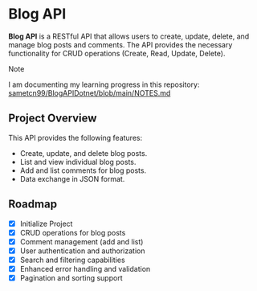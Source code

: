 # Blog API

**Blog API** is a RESTful API that allows users to create, update, delete, and manage blog posts and comments. The API provides the necessary functionality for CRUD operations (Create, Read, Update, Delete).

> [!NOTE]  
> I am documenting my learning progress in this repository: [sametcn99/BlogAPIDotnet/blob/main/NOTES.md](https://github.com/sametcn99/BlogAPIDotnet/blob/main/NOTES.md)

## Project Overview

This API provides the following features:

- Create, update, and delete blog posts.
- List and view individual blog posts.
- Add and list comments for blog posts.
- Data exchange in JSON format.

## Roadmap

- [x] Initialize Project
- [x] CRUD operations for blog posts
- [x] Comment management (add and list)
- [x] User authentication and authorization
- [x] Search and filtering capabilities
- [x] Enhanced error handling and validation
- [x] Pagination and sorting support
